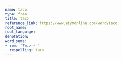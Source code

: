 ```yaml
---
name: taco
type: free
title: taco
reference_link: https://www.etymonline.com/word/taco
root_name: 
root_language: 
denotation: 
word_sums:
- sum: 'Taco + '
  respelling: taco
---
```

